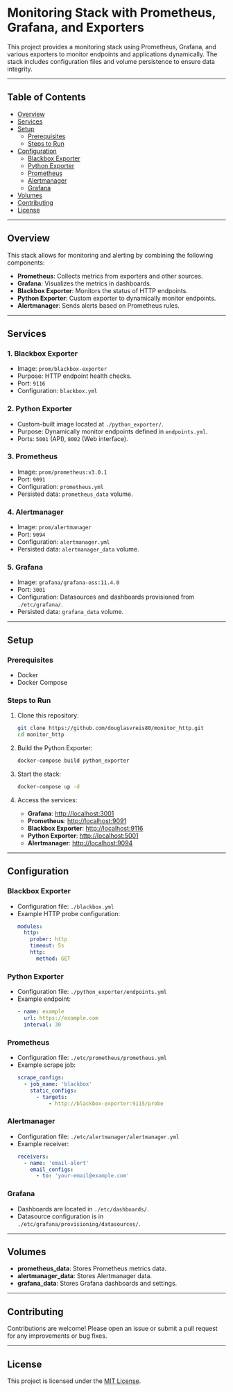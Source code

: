 # Monitoring Stack with Prometheus, Grafana, and Exporters

This project provides a monitoring stack using Prometheus, Grafana, and various exporters to monitor endpoints and applications dynamically. The stack includes configuration files and volume persistence to ensure data integrity.

---

## Table of Contents
- [Overview](#overview)
- [Services](#services)
- [Setup](#setup)
  - [Prerequisites](#prerequisites)
  - [Steps to Run](#steps-to-run)
- [Configuration](#configuration)
  - [Blackbox Exporter](#blackbox-exporter)
  - [Python Exporter](#python-exporter)
  - [Prometheus](#prometheus)
  - [Alertmanager](#alertmanager)
  - [Grafana](#grafana)
- [Volumes](#volumes)
- [Contributing](#contributing)
- [License](#license)

---

## Overview
This stack allows for monitoring and alerting by combining the following components:

- **Prometheus**: Collects metrics from exporters and other sources.
- **Grafana**: Visualizes the metrics in dashboards.
- **Blackbox Exporter**: Monitors the status of HTTP endpoints.
- **Python Exporter**: Custom exporter to dynamically monitor endpoints.
- **Alertmanager**: Sends alerts based on Prometheus rules.

---

## Services

### 1. **Blackbox Exporter**
- Image: `prom/blackbox-exporter`
- Purpose: HTTP endpoint health checks.
- Port: `9116`
- Configuration: `blackbox.yml`

### 2. **Python Exporter**
- Custom-built image located at `./python_exporter/`.
- Purpose: Dynamically monitor endpoints defined in `endpoints.yml`.
- Ports: `5001` (API), `8002` (Web interface).

### 3. **Prometheus**
- Image: `prom/prometheus:v3.0.1`
- Port: `9091`
- Configuration: `prometheus.yml`
- Persisted data: `prometheus_data` volume.

### 4. **Alertmanager**
- Image: `prom/alertmanager`
- Port: `9094`
- Configuration: `alertmanager.yml`
- Persisted data: `alertmanager_data` volume.

### 5. **Grafana**
- Image: `grafana/grafana-oss:11.4.0`
- Port: `3001`
- Configuration: Datasources and dashboards provisioned from `./etc/grafana/`.
- Persisted data: `grafana_data` volume.

---

## Setup

### Prerequisites
- Docker
- Docker Compose

### Steps to Run

1. Clone this repository:
   ```bash
   git clone https://github.com/douglasvreis80/monitor_http.git
   cd monitor_http
   ```

2. Build the Python Exporter:
   ```bash
   docker-compose build python_exporter
   ```

3. Start the stack:
   ```bash
   docker-compose up -d
   ```

4. Access the services:
   - **Grafana**: [http://localhost:3001](http://localhost:3001)
   - **Prometheus**: [http://localhost:9091](http://localhost:9091)
   - **Blackbox Exporter**: [http://localhost:9116](http://localhost:9116)
   - **Python Exporter**: [http://localhost:5001](http://localhost:5001)
   - **Alertmanager**: [http://localhost:9094](http://localhost:9094)

---

## Configuration

### Blackbox Exporter
- Configuration file: `./blackbox.yml`
- Example HTTP probe configuration:
  ```yaml
  modules:
    http:
      prober: http
      timeout: 5s
      http:
        method: GET
  ```

### Python Exporter
- Configuration file: `./python_exporter/endpoints.yml`
- Example endpoint:
  ```yaml
  - name: example
    url: https://example.com
    interval: 30
  ```

### Prometheus
- Configuration file: `./etc/prometheus/prometheus.yml`
- Example scrape job:
  ```yaml
  scrape_configs:
    - job_name: 'blackbox'
      static_configs:
        - targets:
            - http://blackbox-exporter:9115/probe
  ```

### Alertmanager
- Configuration file: `./etc/alertmanager/alertmanager.yml`
- Example receiver:
  ```yaml
  receivers:
    - name: 'email-alert'
      email_configs:
        - to: 'your-email@example.com'
  ```

### Grafana
- Dashboards are located in `./etc/dashboards/`.
- Datasource configuration is in `./etc/grafana/provisioning/datasources/`.

---

## Volumes
- **prometheus_data**: Stores Prometheus metrics data.
- **alertmanager_data**: Stores Alertmanager data.
- **grafana_data**: Stores Grafana dashboards and settings.

---

## Contributing
Contributions are welcome! Please open an issue or submit a pull request for any improvements or bug fixes.

---

## License
This project is licensed under the [MIT License](LICENSE).
